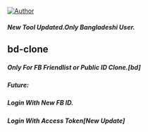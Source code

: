 <a href="https://github.com/Pabel-Gazi"><img title="Author" src="https://img.shields.io/badge/Author-Pabel--Gazi-red.svg?style=for-the-badge&logo=github"></a>
</p>

##### New Tool Updated.Only Bangladeshi User.

## bd-clone

##### Only For FB Friendlist or Public ID Clone.[bd]

##### Future:

##### Login With New FB ID.
##### Login With Access Token[New Update]
